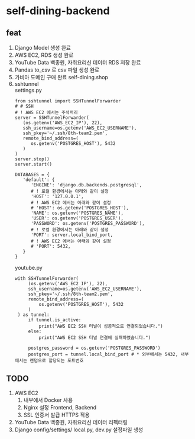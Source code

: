 # self-dining-backend

## feat
1. Django Model 생성 완료
2. AWS EC2, RDS 생성 완료
3. YouTube Data 백종원, 자취요리신 데이터 RDS 저장 완료
4. Pandas to_csv 로 csv 파일 생성 완료
5. 가비아 도메인 구매 완료 self-dining.shop
6. sshtunnel <br> settings.py
   ```
   from sshtunnel import SSHTunnelForwarder
   # # SSH
   # ! AWS EC2 에서는 주석처리
   server = SSHTunnelForwarder(
      (os.getenv('AWS_EC2_IP'), 22),
      ssh_username=os.getenv('AWS_EC2_USERNAME'),
      ssh_pkey='~/.ssh/8th-team2.pem',
      remote_bind_address=(
         os.getenv('POSTGRES_HOST'), 5432
      )
   )
   server.stop()
   server.start()

   DATABASES = {
      'default': {
         'ENGINE': 'django.db.backends.postgresql',
         # ! 로컬 환경에서는 아래와 같이 설정
         'HOST': '127.0.0.1',
         # ! AWS EC2 에서는 아래와 같이 설정
         # 'HOST': os.getenv('POSTGRES_HOST'),
         'NAME': os.getenv('POSTGRES_NAME'),
         'USER': os.getenv('POSTGRES_USER'),
         'PASSWORD': os.getenv('POSTGRES_PASSWORD'),
         # ! 로컬 환경에서는 아래와 같이 설정
         'PORT': server.local_bind_port,
         # ! AWS EC2 에서는 아래와 같이 설정
         # 'PORT': 5432,
      }
   }
   ```
   youtube.py
   ```
   with SSHTunnelForwarder(
        (os.getenv('AWS_EC2_IP'), 22),
        ssh_username=os.getenv('AWS_EC2_USERNAME'),
        ssh_pkey='~/.ssh/8th-team2.pem',
        remote_bind_address=(
            os.getenv('POSTGRES_HOST'), 5432
        )
    ) as tunnel:
        if tunnel.is_active:
            print("AWS EC2 SSH 터널이 성공적으로 연결되었습니다.")
        else:
            print("AWS EC2 SSH 터널 연결에 실패하였습니다.")

        postgres_password = os.getenv('POSTGRES_PASSWORD')
        postgres_port = tunnel.local_bind_port # * 외부에서는 5432, 내부에서는 랜덤으로 할당되는 포트번호
   ```

## TODO
1. AWS EC2
   1. 내부에서 Docker 사용
   2. Nginx 설정 Frontend, Backend
   3. SSL 인증서 발급 HTTPS 적용
2. YouTube Data 백종원, 자취요리신 데이터 리펙터링
3. Django config/settings/ local.py, dev.py 설정파일 생성